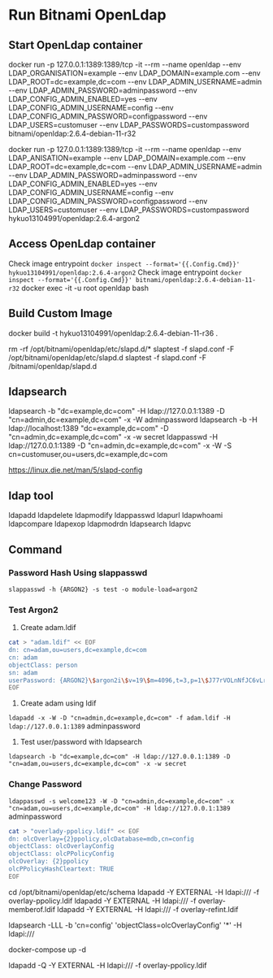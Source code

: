 
# Run Bitnami OpenLdap

## Start OpenLdap container

docker run -p 127.0.0.1:1389:1389/tcp -it --rm --name openldap --env LDAP_ORGANISATION=example --env LDAP_DOMAIN=example.com --env LDAP_ROOT=dc=example,dc=com --env LDAP_ADMIN_USERNAME=admin --env LDAP_ADMIN_PASSWORD=adminpassword --env LDAP_CONFIG_ADMIN_ENABLED=yes --env LDAP_CONFIG_ADMIN_USERNAME=config --env LDAP_CONFIG_ADMIN_PASSWORD=configpassword --env LDAP_USERS=customuser --env LDAP_PASSWORDS=custompassword bitnami/openldap:2.6.4-debian-11-r32

docker run -p 127.0.0.1:1389:1389/tcp -it --rm --name openldap --env LDAP_ANISATION=example --env LDAP_DOMAIN=example.com --env LDAP_ROOT=dc=example,dc=com --env LDAP_ADMIN_USERNAME=admin --env LDAP_ADMIN_PASSWORD=adminpassword --env LDAP_CONFIG_ADMIN_ENABLED=yes --env LDAP_CONFIG_ADMIN_USERNAME=config --env LDAP_CONFIG_ADMIN_PASSWORD=configpassword --env LDAP_USERS=customuser --env LDAP_PASSWORDS=custompassword hykuo13104991/openldap:2.6.4-argon2

## Access OpenLdap container

Check image entrypoint `docker inspect --format='{{.Config.Cmd}}' hykuo13104991/openldap:2.6.4-argon2`
Check image entrypoint `docker inspect --format='{{.Config.Cmd}}' bitnami/openldap:2.6.4-debian-11-r32`
docker exec -it -u root openldap bash

## Build Custom Image

docker build -t hykuo13104991/openldap:2.6.4-debian-11-r36 .

rm -rf /opt/bitnami/openldap/etc/slapd.d/*
slaptest -f slapd.conf -F /opt/bitnami/openldap/etc/slapd.d
slaptest -f slapd.conf -F /bitnami/openldap/slapd.d

## ldapsearch

ldapsearch -b "dc=example,dc=com" -H ldap://127.0.0.1:1389 -D "cn=admin,dc=example,dc=com" -x -W adminpassword
ldapsearch -b -H ldap://localhost:1389 "dc=example,dc=com" -D "cn=admin,dc=example,dc=com" -x -w secret
ldappasswd -H ldap://127.0.0.1:1389 -D "cn=admin,dc=example,dc=com" -x -W -S cn=customuser,ou=users,dc=example,dc=com

https://linux.die.net/man/5/slapd-config

## ldap tool

ldapadd
ldapdelete
ldapmodify
ldappasswd
ldapurl
ldapwhoami
ldapcompare
ldapexop
ldapmodrdn
ldapsearch
ldapvc

## Command

### Password Hash Using slappasswd

`slappasswd -h {ARGON2} -s test -o module-load=argon2`

### Test Argon2

1. Create adam.ldif

```sh
cat > "adam.ldif" << EOF
dn: cn=adam,ou=users,dc=example,dc=com
cn: adam
objectClass: person
sn: adam
userPassword: {ARGON2}\$argon2i\$v=19\$m=4096,t=3,p=1\$J77rVOLnNfJC6vLrb0AJpg\$PmpGFAO8mKJRNyuqyBU5EQKjLTawUeon7w8wokIPRYw
EOF
```

1. Create adam using ldif

`ldapadd -x -W -D "cn=admin,dc=example,dc=com" -f adam.ldif -H ldap://127.0.0.1:1389`
adminpassword

1. Test user/password with ldapsearch

`ldapsearch -b "dc=example,dc=com" -H ldap://127.0.0.1:1389 -D "cn=adam,ou=users,dc=example,dc=com" -x -w secret`

### Change Password

`ldappasswd -s welcome123 -W -D "cn=admin,dc=example,dc=com" -x "cn=adam,ou=users,dc=example,dc=com" -H ldap://127.0.0.1:1389`
adminpassword

```sh
cat > "overlady-ppolicy.ldif" << EOF
dn: olcOverlay={2}ppolicy,olcDatabase=mdb,cn=config
objectClass: olcOverlayConfig
objectClass: olcPPolicyConfig
olcOverlay: {2}ppolicy
olcPPolicyHashCleartext: TRUE
EOF
```

cd /opt/bitnami/openldap/etc/schema
ldapadd -Y EXTERNAL -H ldapi:/// -f overlay-ppolicy.ldif
ldapadd -Y EXTERNAL -H ldapi:/// -f overlay-memberof.ldif
ldapadd -Y EXTERNAL -H ldapi:/// -f overlay-refint.ldif

ldapsearch -LLL -b 'cn=config' 'objectClass=olcOverlayConfig' '*'  -H ldapi:///

docker-compose up -d

ldapadd -Q -Y EXTERNAL -H ldapi:/// -f overlay-ppolicy.ldif
